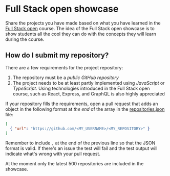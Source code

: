 # Full Stack open showcase

Share the projects you have made based on what you have learned in the [Full Stack open](https://fullstackopen.com/) course. The idea of the Full Stack open showcase is to show students all the cool they can do with the concepts they will learn during the course.

## How do I submit my repository?

There are a few requirements for the project repository:

1. The repository must be a _public GitHub repository_
2. The project needs to be at least partly implemented using _JavaScript_ or _TypeScript_. Using technologies introduced in the Full Stack open course, such as React, Express, and GraphQL is also highly appreciated

If your repository fills the requirements, open a pull request that adds an object in the following format at _the end_ of the array in the [repositories.json](https://github.com/Kaltsoon/fullstackopen-showcase/edit/master/data/repositories.json) file:

<!-- prettier-ignore -->
```json
[
  { "url": "https://github.com/<MY_USERNAME>/<MY_REPOSITORY>" }
]
```

Remember to include `,` at the end of the previous line so that the JSON format is valid. If there's an issue the test will fail and the test output will indicate what's wrong with your pull request.

At the moment only the latest 500 repositories are included in the showcase.
